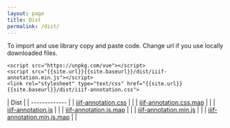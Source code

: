 ```yaml
---
layout: page
title: Dist
permalink: /dist/
---
```


<link rel="stylesheet" type="text/css" href="{{site.url}}{{site.baseurl}}/dist/iiif-annotation.css">

To import and use library copy and paste code. Change url if you use locally downloaded files.

```
<script src="https://unpkg.com/vue"></script>
<script src="{{site.url}}{{site.baseurl}}/dist/iiif-annotation.min.js"></script>
<link rel="stylesheet" type="text/css" href="{{site.url}}{{site.baseurl}}/dist/iiif-annotation.css">
```

| Dist | <a href="{{site.baseurl}}/dist2.zip" download="dist.zip"><i class="fas fa-download"></i></a>
| ------------- |
| [iiif-annotation.css](iiif-annotation.css) | <a href="{{site.baseurl}}/dist/iiif-annotation.css" download><i class="fas fa-download"></i></a> |
| [iiif-annotation.css.map](iiif-annotation.css.map) | <a href="{{site.baseurl}}/dist/iiif-annotation.css.map" download="iiif-annotation.css.map"><i class="fas fa-download"></i></a> |
| [iiif-annotation.js](iiif-annotation.js) | <a href="{{site.baseurl}}/dist/iiif-annotation.js" download><i class="fas fa-download"></i></a> |
| [iiif-annotation.js.map](iiif-annotation.js.map) | <a href="{{site.baseurl}}/dist/iiif-annotation.js.map" download="iiif-annotation.js.map"><i class="fas fa-download"></i></a> |
| [iiif-annotation.min.js](iiif-annotation.min.js) | <a href="{{site.baseurl}}/dist/iiif-annotation.min.js" download><i class="fas fa-download"></i></a> |
| [iiif-annotation.min.js.map](iiif-annotation.min.js.map) | <a href="{{site.baseurl}}/dist/iiif-annotation.min.js.map" download="iiif-annotation.min.js.map"><i class="fas fa-download"></i></a> |
